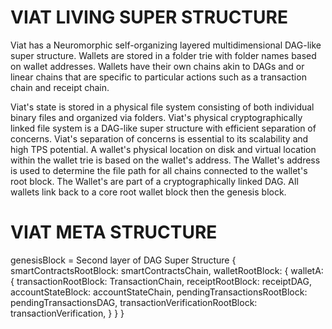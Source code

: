 # VIAT LIVING SUPER STRUCTURE

Viat has a Neuromorphic self-organizing layered multidimensional DAG-like super structure.
Wallets are stored in a folder trie with folder names based on wallet addresses.
Wallets have their own chains akin to DAGs and or linear chains that are specific to particular actions such as a transaction chain and receipt chain.

Viat's state is stored in a physical file system consisting of both individual binary files and organized via folders.
Viat's physical cryptographically linked file system is a DAG-like super structure with efficient separation of concerns.
Viat's separation of concerns is essential to its scalability and high TPS potential.
A wallet's physical location on disk and virtual location within the wallet trie is based on the wallet's address.
The Wallet's address is used to determine the file path for all chains connected to the wallet's root block.
The Wallet's are part of a cryptographically linked DAG.
All wallets link back to a core root wallet block then the genesis block.

# VIAT META STRUCTURE

genesisBlock = Second layer of DAG Super Structure {
	smartContractsRootBlock: smartContractsChain,
	walletRootBlock: {
		walletA: {
			transactionRootBlock: TransactionChain,
			receiptRootBlock: receiptDAG,
			accountStateBlock: accountStateChain,
			pendingTransactionsRootBlock: pendingTransactionsDAG,
			transactionVerificationRootBlock: transactionVerification,
		}
	}
}
